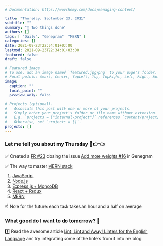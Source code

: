 ```yaml
---
# Documentation: https://wowchemy.com/docs/managing-content/

title: "Thursday, September 23, 2021"
subtitle: ""
summary: "🚀 Two things done"
authors: []
tags: [ "Daily", "Genegram", "MERN" ]
categories: []
date: 2021-09-23T22:34:01+03:00
lastmod: 2021-09-23T22:34:01+03:00
featured: false
draft: false

# Featured image
# To use, add an image named `featured.jpg/png` to your page's folder.
# Focal points: Smart, Center, TopLeft, Top, TopRight, Left, Right, BottomLeft, Bottom, BottomRight.
image:
  caption: ""
  focal_point: ""
  preview_only: false

# Projects (optional).
#   Associate this post with one or more of your projects.
#   Simply enter your project's folder or file name without extension.
#   E.g. `projects = ["internal-project"]` references `content/project/deep-learning/index.md`.
#   Otherwise, set `projects = []`.
projects: []
---
```


### Let me tell you about my Thursday 🥺👉👈

✅ Created a
[PR #23](https://github.com/JetBrains-Research/Genegram/pull/23)
closing the issue
[Add more weights #16](https://github.com/JetBrains-Research/Genegram/issues/16)
in Genegram

✅ The way to master [MERN stack]([MERN](https://www.mongodb.com/mern-stack))
1. [JavaScript](https://www.udemy.com/course/javascript-training)
2. [Node.js](https://www.udemy.com/course/the-complete-nodejs-developer-course-2)
3. [Express.js + MongoDB](https://www.udemy.com/course/nodejs-express-mongodb-bootcamp)
4. [React + Redux](https://www.udemy.com/course/react-redux)
5. [MERN](https://www.udemy.com/course/mern-stack-front-to-back)

☝ Note for the future: each task takes an hour and a half on average

### What good do I want to do tomorrow? 🤔

1️⃣ Read the awesome article
[Lint, Lint and Away! Linters for the English Language](https://hackernoon.com/lint-lint-and-away-linters-for-the-english-language-70f4b22cc73c)
and try integrating some of the linters from it into my blog
